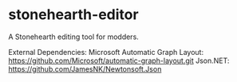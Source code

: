 # stonehearth-editor
A Stonehearth editing tool for modders.

External Dependencies:
Microsoft Automatic Graph Layout: https://github.com/Microsoft/automatic-graph-layout.git
Json.NET: https://github.com/JamesNK/Newtonsoft.Json